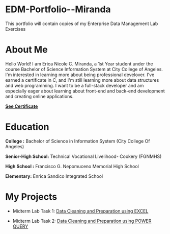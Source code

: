 # EDM-Portfolio--Miranda
This portfolio will contain copies of my Enterprise Data Management Lab Exercises

# About Me
Hello World! I am Erica Nicole C. Miranda, a 1st Year student under the course Bachelor of Science Information System at City College of Angeles. 
I'm interested in learning more about being professional develover.  I've earned a certificate in C, and I'm still learning more about data structures and web programming.  I want to be a full-stack developer and am especially eager about learning about front-end and back-end development and creating online applications.

[**See Certificate**](<img src="https://github.com/user/repo/blob/main/output.jpg" align="center" height="350" width="600"/>)

# Education

**College :** Bachelor of Science in Information System (City College Of Angeles)

**Senior-High School:** Technical Vocational Livelihood- Cookery (FGNMHS) 

**High School :** Francisco G. Nepomuceno Memorial High School

**Elementary:** Enrica Sandico Integrated School

# My Projects

- Midterm Lab Task 1: [Data Cleaning and Preparation using EXCEL](https://github.com/itscole05/EDM-Portfolio--Miranda/tree/da1bc922b0fa8f7b343577ddfa0621bd35e1e1f3/Midterm%20Lab%20Task%201)

- Midterm Lab Task 2: [Data Cleaning and Preparation using POWER QUERY](https://github.com/itscole05/EDM-Portfolio--Miranda/tree/da1bc922b0fa8f7b343577ddfa0621bd35e1e1f3/Midterm%20Lab%20Task%202) 
  

